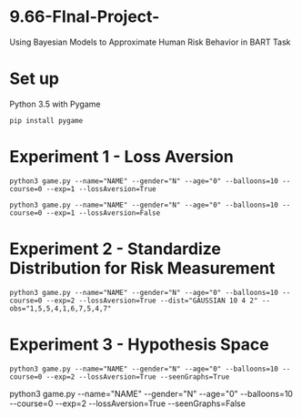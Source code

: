 # 9.66-FInal-Project-
Using Bayesian Models to Approximate Human Risk Behavior in BART Task

# Set up 
Python 3.5 with Pygame

```
pip install pygame
```

# Experiment 1 - Loss Aversion
```
python3 game.py --name="NAME" --gender="N" --age="0" --balloons=10 --course=0 --exp=1 --lossAversion=True
```

```
python3 game.py --name="NAME" --gender="N" --age="0" --balloons=10 --course=0 --exp=1 --lossAversion=False
```

# Experiment 2 - Standardize Distribution for Risk Measurement
```
python3 game.py --name="NAME" --gender="N" --age="0" --balloons=10 --course=0 --exp=2 --lossAversion=True --dist="GAUSSIAN 10 4 2" --obs="1,5,5,4,1,6,7,5,4,7"
```

# Experiment 3 - Hypothesis Space
```
python3 game.py --name="NAME" --gender="N" --age="0" --balloons=10 --course=0 --exp=2 --lossAversion=True --seenGraphs=True

```
python3 game.py --name="NAME" --gender="N" --age="0" --balloons=10 --course=0 --exp=2 --lossAversion=True --seenGraphs=False
```
